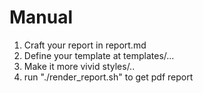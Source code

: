 # Manual

1. Craft your report in report.md
2. Define your template at templates/...
3. Make it more vivid styles/..
4. run "./render_report.sh" to get pdf report
